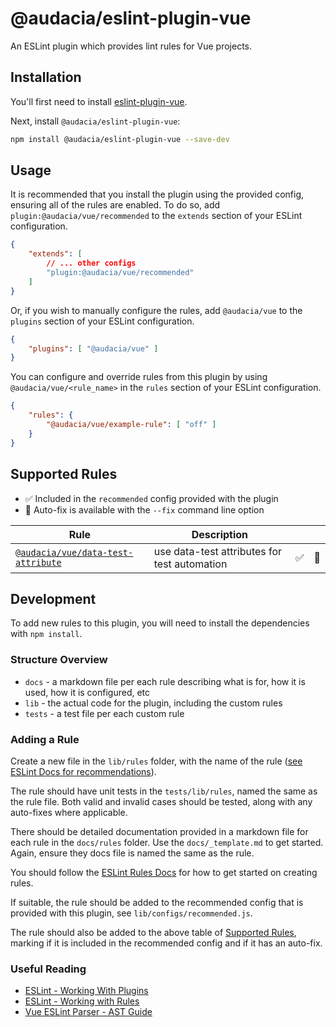 # @audacia/eslint-plugin-vue

An ESLint plugin which provides lint rules for Vue projects.

## Installation

You'll first need to install [eslint-plugin-vue](https://eslint.vuejs.org/user-guide/#installation).

Next, install `@audacia/eslint-plugin-vue`:

```sh
npm install @audacia/eslint-plugin-vue --save-dev
```

## Usage

It is recommended that you install the plugin using the provided config, ensuring all of the rules are enabled. To do so, add `plugin:@audacia/vue/recommended` to the `extends` section of your ESLint configuration.

```json
{
    "extends": [
        // ... other configs
        "plugin:@audacia/vue/recommended"
    ]
}
```

Or, if you wish to manually configure the rules, add `@audacia/vue` to the `plugins` section of your ESLint configuration.

```json
{
    "plugins": [ "@audacia/vue" ]
}
```

You can configure and override rules from this plugin by using `@audacia/vue/<rule_name>` in the `rules` section of your ESLint configuration.

```json
{
    "rules": {
        "@audacia/vue/example-rule": [ "off" ]
    }
}
```

## Supported Rules

- :white_check_mark: Included in the `recommended` config provided with the plugin
- :wrench: Auto-fix is available with the `--fix` command line option

| Rule | Description |   |   |
|------|-------------|---|---|
| [`@audacia/vue/data-test-attribute`](/docs/rules/data-test-attribute.md) | use data-test attributes for test automation | :white_check_mark: | :wrench: |

## Development

To add new rules to this plugin, you will need to install the dependencies with `npm install`.

### Structure Overview

- `docs` - a markdown file per each rule describing what is for, how it is used, how it is configured, etc
- `lib` - the actual code for the plugin, including the custom rules
- `tests` - a test file per each custom rule

### Adding a Rule

Create a new file in the `lib/rules` folder, with the name of the rule ([see ESLint Docs for recommendations](https://eslint.org/docs/latest/developer-guide/working-with-rules#rule-naming-conventions)).

The rule should have unit tests in the `tests/lib/rules`, named the same as the rule file. Both valid and invalid cases should be tested, along with any auto-fixes where applicable.

There should be detailed documentation provided in a markdown file for each rule in the `docs/rules` folder. Use the `docs/_template.md` to get started. Again, ensure they docs file is named the same as the rule.

You should follow the [ESLint Rules Docs](https://eslint.org/docs/latest/developer-guide/working-with-rules) for how to get started on creating rules.

If suitable, the rule should be added to the recommended config that is provided with this plugin, see `lib/configs/recommended.js`.

The rule should also be added to the above table of [Supported Rules](#supported-rules), marking if it is included in the recommended config and if it has an auto-fix.

### Useful Reading

- [ESLint - Working With Plugins](https://eslint.org/docs/latest/developer-guide/working-with-plugins)
- [ESLint - Working with Rules](https://eslint.org/docs/latest/developer-guide/working-with-rules)
- [Vue ESLint Parser - AST Guide](https://github.com/vuejs/vue-eslint-parser/blob/master/docs/ast.md)
